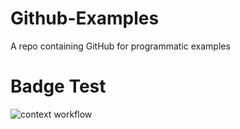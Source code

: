 # Github-Examples
A repo containing GitHub for programmatic examples

# Badge Test
![context workflow](https://github.com/idjorgon/Github-Examples/actions/workflows/context.yml/badge.svg?event=push)